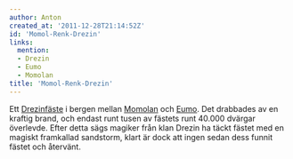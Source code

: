 ```yaml
---
author: Anton
created_at: '2011-12-28T21:14:52Z'
id: 'Momol-Renk-Drezin'
links:
  mention:
  - Drezin
  - Eumo
  - Momolan
title: 'Momol-Renk-Drezin'
---
```


Ett [Drezinfäste] i bergen mellan [Momolan] och [Eumo]. Det drabbades av en kraftig brand, och
endast runt tusen av fästets runt 40.000 dvärgar överlevde. Efter detta sägs magiker från klan
Drezin ha täckt fästet med en magiskt framkallad sandstorm, klart är dock att ingen sedan dess
funnit fästet och återvänt.

  [Drezinfäste]: Drezin
  [Momolan]: Momolan
  [Eumo]: Eumo
